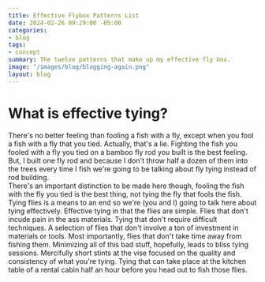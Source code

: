 ```yaml
---
title: Effective Flybox Patterns List
date: 2024-02-26 09:29:00 -05:00
categories:
- blog
tags:
- concept
summary: The twelve patterns that make up my effective fly box.
image: "/images/blog/blogging-again.png"
layout: blog
---
```


# What is effective tying?
There's no better feeling than fooling a fish with a fly, except when you fool a fish with a fly that you tied.  Actually, that's a lie.  Fighting the fish you fooled with a fly you tied on a bamboo fly rod you built is the best feeling.
But, I built one fly rod and because I don't throw half a dozen of them into the trees every time I fish we're going to be talking about fly tying instead of rod building.  
There's an important distinction to be made here though, fooling the fish with the fly you tied is the best thing, not tying the fly that fools the fish.  Tying flies is a means to an end so we're (you and I) going to talk here about tying effectively.
Effective tying in that the flies are simple.  Flies that don't incude pain in the ass materials.  Tying that don't require difficult techniques.  A selection of flies that don't involve a ton of investment in materials or tools.  Most importantly, flies that don't take time away from fishing them.
Minimizing all of this bad stuff, hopefully, leads to bliss tying sessions.  Mercifully short stints at the vise focused on the quality and consistency of what you're tying.  Tying that can take place at the kitchen table of a rental cabin half an hour before you head out to fish those flies.
